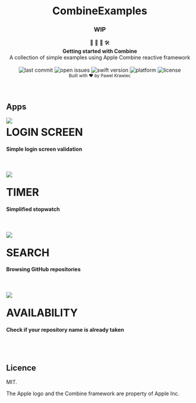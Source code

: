 <h1 align="center">CombineExamples</h1>

<h3 align="center">WIP</h3>

<div align="center">
👷 🧱 🧰 🛠️
</div>
<div align="center">
<strong>Getting started with Combine</strong>
</div>
<div align="center">
 A collection of simple examples using Apple Combine reactive framework
</div>

<br />

<div align="center">
<!-- Last commit -->
<img src="https://img.shields.io/github/last-commit/tailec/ios-architecture.svg" alt="last commit"/>
<!-- Open issues -->
<img src="https://img.shields.io/github/issues-raw/tailec/ios-architecture.svg" alt="open issues" />
<!-- Swift version -->
<img src="https://img.shields.io/badge/swift%20version-4.2-brightgreen.svg" alt="swift version">
<!-- Platform -->
<img src="https://img.shields.io/badge/platform-ios-lightgrey.svg" alt="platform" />
<!-- License -->
<img src="https://img.shields.io/badge/licence%20-MIT%20-blue.svg" alt="license" />
</div>


<div align="center">
<sub>Built with ❤︎ by
Pawel Krawiec
</sub>
</div>
<br />
<br />


## Apps


<img align="left" src="https://github.com/tailec/CombineExamples/blob/master/Resources/LoginGif.gif" />
<p><h1 align="left">LOGIN SCREEN</h1></p>
<h4>Simple login screen validation</h4>
<br></br>


<img align="left" src="https://github.com/tailec/CombineExamples/blob/master/Resources/TimerGif.gif" />
<p><h1 align="left">TIMER</h1></p>
<h4>Simplified stopwatch</h4>
<br></br>


<img align="left" src="https://github.com/tailec/CombineExamples/blob/master/Resources/SearchGif.gif" />
<p><h1 align="left">SEARCH</h1></p>
<h4>Browsing GitHub repositories</h4>
<br></br>


<img align="left" src="https://github.com/tailec/CombineExamples/blob/master/Resources/UsernameGif.gif" />
<p><h1 align="left">AVAILABILITY</h1></p>
<h4>Check if your repository name is already taken</h4>
<br></br>



## Licence
MIT.

The Apple logo and the Combine framework are property of Apple Inc.
